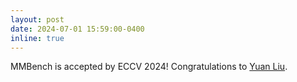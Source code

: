 ```yaml
---
layout: post
date: 2024-07-01 15:59:00-0400
inline: true
---
```


MMBench is accepted by ECCV 2024! Congratulations to [Yuan Liu](https://yuanliuuuuuu.github.io/).
